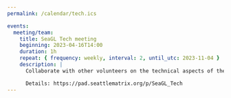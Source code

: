 ```yaml
---
permalink: /calendar/tech.ics

events:
  meeting/team:
    title: SeaGL Tech meeting
    beginning: 2023-04-16T14:00
    duration: 1h
    repeat: { frequency: weekly, interval: 2, until_utc: 2023-11-04 }
    description: |
      Collaborate with other volunteers on the technical aspects of the conference.

      Details: https://pad.seattlematrix.org/p/SeaGL_Tech
---
```

